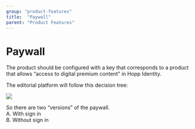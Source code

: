 ```yaml
---
group: "product-features"
title:  "Paywall"
parent: "Product Features"
---
```


# Paywall

The product should be configured with a key that corresponds to a product that allows “access to digital premium content” in Hopp Identity. 

The editorial platform will follow this decision tree:

<img src="https://docs.google.com/drawings/d/e/2PACX-1vSbCFZV_BVjn6oeDOL2Fo9C1Wu0OXMnI2DwOpNIjFe2oaDyHQmuDIjBuBolz-hwkl8VDpzpbbD3WE75/pub?w=908&amp;h=837">

So there are two “versions” of the paywall.  
A. With sign in  
B. Without sign in
